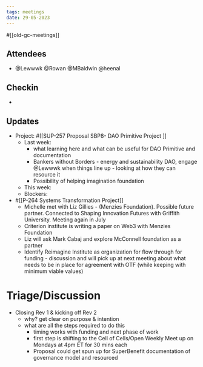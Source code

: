 ```yaml
---
tags: meetings
date: 29-05-2023
---
```

#[[old-gc-meetings]] 
## Attendees
- @Lewwwk @Rowan  @MBaldwin @heenal 

## Checkin
- 

## Updates
- Project: #[[SUP-257 Proposal SBP8- DAO Primitive Project
]]  
	- Last week: 
		- what learning here and what can be useful for DAO Primitive and documentation 
		- Bankers without Borders - energy and sustainability DAO, engage @Lewwwk when things line up - looking at how they can resource it 
		- Possibility of helping imagination foundation 
	- This week: 
	- Blockers: 
- #[[P-264 Systems Transformation Project]]
	- Michelle met with Liz Gillies -  (Menzies Foundation). Possible future partner. Connected to Shaping Innovation Futures with Griffith University. Meeting again in July
	- Criterion institute is writing a paper on Web3 with Menzies Foundation
	- Liz will ask Mark Cabaj and explore McConnell foundation as a partner
	- Identify Reimagine Institute as organization for flow through for funding - discussion and will pick up at next meeting about what needs to be in place for agreement with OTF (while keeping with minimum viable values)

# Triage/Discussion 
- Closing Rev 1 & kicking off Rev 2
	- why? get clear on purpose & intention
	- what are all the steps required to do this
		- timing works with funding and next phase of work
		- first step is shifting to the Cell of Cells/Open Weekly Meet up on Mondays at 4pm ET for 30 mins each
		- Proposal could get spun up for SuperBenefit documentation of governance model and resourced
